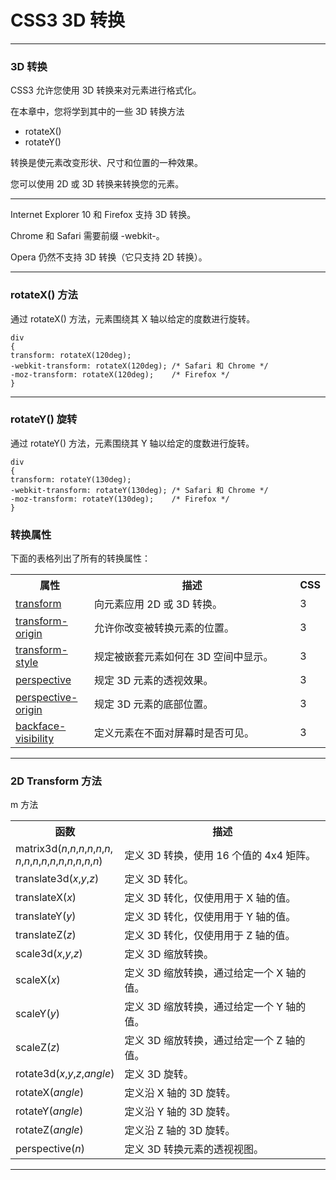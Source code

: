 # CSS3 3D 转换

---

### 3D 转换

CSS3 允许您使用 3D 转换来对元素进行格式化。

在本章中，您将学到其中的一些 3D 转换方法

* rotateX()
* rotateY()

转换是使元素改变形状、尺寸和位置的一种效果。

您可以使用 2D 或 3D 转换来转换您的元素。

---

Internet Explorer 10 和 Firefox 支持 3D 转换。

Chrome 和 Safari 需要前缀 -webkit-。

Opera 仍然不支持 3D 转换（它只支持 2D 转换）。

---

### rotateX() 方法

通过 rotateX() 方法，元素围绕其 X 轴以给定的度数进行旋转。

```
div
{
transform: rotateX(120deg);
-webkit-transform: rotateX(120deg);	/* Safari 和 Chrome */
-moz-transform: rotateX(120deg);	/* Firefox */
}
```

---

### rotateY() 旋转

通过 rotateY() 方法，元素围绕其 Y 轴以给定的度数进行旋转。

```
div
{
transform: rotateY(130deg);
-webkit-transform: rotateY(130deg);	/* Safari 和 Chrome */
-moz-transform: rotateY(130deg);	/* Firefox */
}
```

### 转换属性

下面的表格列出了所有的转换属性：

<table class="dataintable">
<tr>
<th style="width:25%;">属性</th>
<th>描述</th>
<th style="width:5%;">CSS</th>
</tr>

<tr>
<td><a href="/cssref/pr_transform.asp" title="CSS3 transform 属性">transform</a></td>
<td>向元素应用 2D 或 3D 转换。</td>
<td>3</td>
</tr>

<tr>
<td><a href="/cssref/pr_transform-origin.asp" title="CSS3 transform-origin 属性">transform-origin</a></td>
<td>允许你改变被转换元素的位置。</td>
<td>3</td>
</tr>

<tr>
<td><a href="/cssref/pr_transform-style.asp" title="CSS3 transform-style 属性">transform-style</a></td>
<td>规定被嵌套元素如何在 3D 空间中显示。</td>
<td>3</td>
</tr>

<tr>
<td><a href="/cssref/pr_perspective.asp" title="CSS3 perspective 属性">perspective</a></td>
<td>规定 3D 元素的透视效果。</td>
<td>3</td>
</tr>

<tr>
<td><a href="/cssref/pr_perspective-origin.asp" title="CSS3 perspective-origin 属性">perspective-origin</a></td>
<td>规定 3D 元素的底部位置。</td>
<td>3</td>
</tr>

<tr>
<td><a href="/cssref/pr_backface-visibility.asp" title="CSS3 backface-visibility 属性">backface-visibility</a></td>
<td>定义元素在不面对屏幕时是否可见。</td>
<td>3</td>
</tr>

</table>

---

### 2D Transform 方法

m 方法</h2>

<table class="dataintable">
<tr>
<th style="width:25%;">函数</th>
<th>描述</th>
</tr>

<tr>
<td>matrix3d(<i>n</i>,<i>n</i>,<i>n</i>,<i>n</i>,<i>n</i>,<i>n</i>,<br/><i>n</i>,<i>n</i>,<i>n</i>,<i>n</i>,<i>n</i>,<i>n</i>,<i>n</i>,<i>n</i>,<i>n</i>,<i>n</i>)</td>
<td>定义 3D 转换，使用 16 个值的 4x4 矩阵。</td>
</tr>

<tr>
<td>translate3d(<i>x</i>,<i>y</i>,<i>z</i>)</td>
<td>定义 3D 转化。</td>
</tr>

<tr>
<td>translateX(<i>x</i>)</td>
<td>定义 3D 转化，仅使用用于 X 轴的值。</td>
</tr>

<tr>
<td>translateY(<i>y</i>)</td>
<td>定义 3D 转化，仅使用用于 Y 轴的值。</td>
</tr>

<tr>
<td>translateZ(<i>z</i>)</td>
<td>定义 3D 转化，仅使用用于 Z 轴的值。</td>
</tr>

<tr>
<td>scale3d(<i>x</i>,<i>y</i>,<i>z</i>)</td>
<td>定义 3D 缩放转换。</td>
</tr>

<tr>
<td>scaleX(<i>x</i>)</td>
<td>定义 3D 缩放转换，通过给定一个 X 轴的值。</td>
</tr>

<tr>
<td>scaleY(<i>y</i>)</td>
<td>定义 3D 缩放转换，通过给定一个 Y 轴的值。</td>
</tr>

<tr>
<td>scaleZ(<i>z</i>)</td>
<td>定义 3D 缩放转换，通过给定一个 Z 轴的值。</td>
</tr>

<tr>
<td>rotate3d(<i>x</i>,<i>y</i>,<i>z</i>,<i>angle</i>)</td>
<td>定义 3D 旋转。</td>
</tr>

<tr>
<td>rotateX(<i>angle</i>)</td>
<td>定义沿 X 轴的 3D 旋转。</td>
</tr>

<tr>
<td>rotateY(<i>angle</i>)</td>
<td>定义沿 Y 轴的 3D 旋转。</td>
</tr>

<tr>
<td>rotateZ(<i>angle</i>)</td>
<td>定义沿 Z 轴的 3D 旋转。</td>
</tr>

<tr>
<td>perspective(<i>n</i>)</td>
<td>定义 3D 转换元素的透视视图。</td>
</tr>
</table>

---

